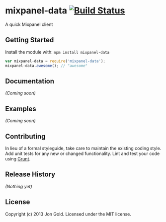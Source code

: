 # mixpanel-data [![Build Status](https://secure.travis-ci.org/jongd/mixpanel-data.png?branch=master)](http://travis-ci.org/jongd/mixpanel-data)

A quick Mixpanel client

## Getting Started
Install the module with: `npm install mixpanel-data`

```javascript
var mixpanel-data = require('mixpanel-data');
mixpanel-data.awesome(); // "awesome"
```

## Documentation
_(Coming soon)_

## Examples
_(Coming soon)_

## Contributing
In lieu of a formal styleguide, take care to maintain the existing coding style. Add unit tests for any new or changed functionality. Lint and test your code using [Grunt](http://gruntjs.com/).

## Release History
_(Nothing yet)_

## License
Copyright (c) 2013 Jon Gold. Licensed under the MIT license.
